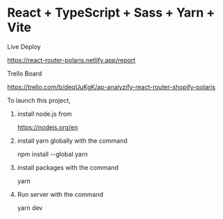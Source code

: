 # React + TypeScript + Sass + Yarn + Vite 

Live Deploy 

https://react-router-polaris.netlify.app/report

Trello Board 

https://trello.com/b/deqUuKgK/ap-analyzify-react-router-shopify-polaris

To launch this project, 

1. install node.js from

    https://nodejs.org/en 

2. install yarn globally  with the command

    npm install --global yarn


3. install packages with the command

    yarn

4. Run server with the command 

   yarn dev 


```
